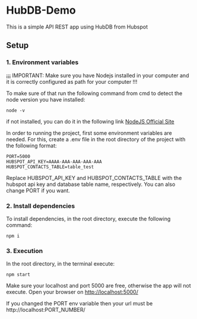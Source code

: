 # HubDB-Demo

This is a simple API REST app using HubDB from Hubspot

## Setup

### 1. Environment variables

¡¡¡ IMPORTANT: Make sure you have Nodejs installed in your computer and it is correctly configured as path for your computer !!!

To make sure of that run the following command from cmd to detect the node version you have installed:

```
node -v
```

if not installed, you can do it in the following link [NodeJS Official Site](https://nodejs.org/en/)

In order to running the project, first some environment variables are needed. For this, create a .env file in the root directory of the project with the following format:

```
PORT=5000
HUBSPOT_API_KEY=AAAA-AAA-AAA-AAA-AAA
HUBSPOT_CONTACTS_TABLE=table_test
```

Replace HUBSPOT_API_KEY and HUBSPOT_CONTACTS_TABLE with the hubspot api key and database table name, respectively. You can also change PORT if you want.

### 2. Install dependencies

To install dependencies, in the root directory, execute the following command:

```
npm i
```

### 3. Execution

In the root directory, in the terminal execute:

```
npm start
```

Make sure your localhost and port 5000 are free, otherwise the app will not execute.
Open your browser on [http://localhost:5000/](http://localhost:5000/)

If you changed the PORT env variable then your url must be http://localhost:PORT_NUMBER/
